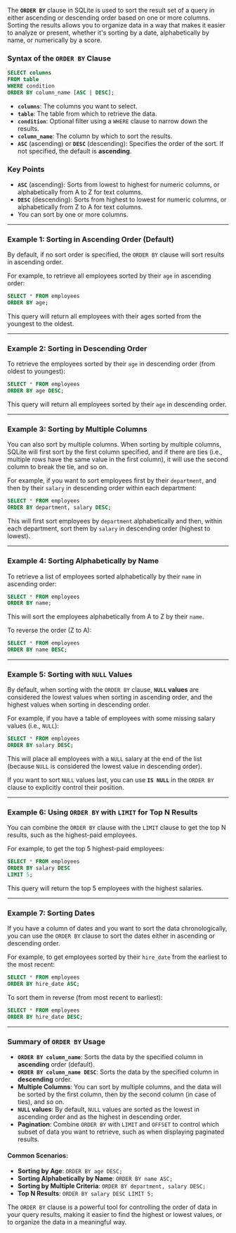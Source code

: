 The **`ORDER BY`** clause in SQLite is used to sort the result set of a query in either ascending or descending order based on one or more columns. Sorting the results allows you to organize data in a way that makes it easier to analyze or present, whether it's sorting by a date, alphabetically by name, or numerically by a score.

### Syntax of the `ORDER BY` Clause

```sql
SELECT columns
FROM table
WHERE condition
ORDER BY column_name [ASC | DESC];
```

- **`columns`**: The columns you want to select.
- **`table`**: The table from which to retrieve the data.
- **`condition`**: Optional filter using a `WHERE` clause to narrow down the results.
- **`column_name`**: The column by which to sort the results.
- **`ASC`** (ascending) or **`DESC`** (descending): Specifies the order of the sort. If not specified, the default is **ascending**.

### Key Points
- **`ASC`** (ascending): Sorts from lowest to highest for numeric columns, or alphabetically from A to Z for text columns.
- **`DESC`** (descending): Sorts from highest to lowest for numeric columns, or alphabetically from Z to A for text columns.
- You can sort by one or more columns.

---

### Example 1: Sorting in Ascending Order (Default)

By default, if no sort order is specified, the `ORDER BY` clause will sort results in ascending order.

For example, to retrieve all employees sorted by their `age` in ascending order:

```sql
SELECT * FROM employees
ORDER BY age;
```

This query will return all employees with their ages sorted from the youngest to the oldest.

---

### Example 2: Sorting in Descending Order

To retrieve the employees sorted by their `age` in descending order (from oldest to youngest):

```sql
SELECT * FROM employees
ORDER BY age DESC;
```

This query will return all employees sorted by their `age` in descending order.

---

### Example 3: Sorting by Multiple Columns

You can also sort by multiple columns. When sorting by multiple columns, SQLite will first sort by the first column specified, and if there are ties (i.e., multiple rows have the same value in the first column), it will use the second column to break the tie, and so on.

For example, if you want to sort employees first by their `department`, and then by their `salary` in descending order within each department:

```sql
SELECT * FROM employees
ORDER BY department, salary DESC;
```

This will first sort employees by `department` alphabetically and then, within each department, sort them by `salary` in descending order (highest to lowest).

---

### Example 4: Sorting Alphabetically by Name

To retrieve a list of employees sorted alphabetically by their `name` in ascending order:

```sql
SELECT * FROM employees
ORDER BY name;
```

This will sort the employees alphabetically from A to Z by their `name`.

To reverse the order (Z to A):

```sql
SELECT * FROM employees
ORDER BY name DESC;
```

---

### Example 5: Sorting with `NULL` Values

By default, when sorting with the `ORDER BY` clause, **`NULL` values** are considered the lowest values when sorting in ascending order, and the highest values when sorting in descending order.

For example, if you have a table of employees with some missing salary values (i.e., `NULL`):

```sql
SELECT * FROM employees
ORDER BY salary DESC;
```

This will place all employees with a `NULL` salary at the end of the list (because `NULL` is considered the lowest value in descending order).

If you want to sort `NULL` values last, you can use **`IS NULL`** in the `ORDER BY` clause to explicitly control their position.

---

### Example 6: Using `ORDER BY` with `LIMIT` for Top N Results

You can combine the `ORDER BY` clause with the `LIMIT` clause to get the top N results, such as the highest-paid employees.

For example, to get the top 5 highest-paid employees:

```sql
SELECT * FROM employees
ORDER BY salary DESC
LIMIT 5;
```

This query will return the top 5 employees with the highest salaries.

---

### Example 7: Sorting Dates

If you have a column of dates and you want to sort the data chronologically, you can use the `ORDER BY` clause to sort the dates either in ascending or descending order.

For example, to get employees sorted by their `hire_date` from the earliest to the most recent:

```sql
SELECT * FROM employees
ORDER BY hire_date ASC;
```

To sort them in reverse (from most recent to earliest):

```sql
SELECT * FROM employees
ORDER BY hire_date DESC;
```

---

### Summary of `ORDER BY` Usage

- **`ORDER BY column_name`**: Sorts the data by the specified column in **ascending** order (default).
- **`ORDER BY column_name DESC`**: Sorts the data by the specified column in **descending** order.
- **Multiple Columns**: You can sort by multiple columns, and the data will be sorted by the first column, then by the second column (in case of ties), and so on.
- **`NULL` values**: By default, `NULL` values are sorted as the lowest in ascending order and as the highest in descending order.
- **Pagination**: Combine `ORDER BY` with `LIMIT` and `OFFSET` to control which subset of data you want to retrieve, such as when displaying paginated results.

#### Common Scenarios:
- **Sorting by Age**: `ORDER BY age DESC;`
- **Sorting Alphabetically by Name**: `ORDER BY name ASC;`
- **Sorting by Multiple Criteria**: `ORDER BY department, salary DESC;`
- **Top N Results**: `ORDER BY salary DESC LIMIT 5;`

The `ORDER BY` clause is a powerful tool for controlling the order of data in your query results, making it easier to find the highest or lowest values, or to organize the data in a meaningful way.
